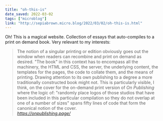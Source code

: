 ```yaml
---
title: "oh-this-is"
date_saved: 2022-03-02
tags: ["microblog"]
link: "http://sepiabrown.micro.blog/2022/03/02/oh-this-is.html"
---
```

Oh! This is a magical website. Collection of essays that auto-compiles to a print on demand book. Very relevant to my interests:

<blockquote class="quoteback" darkmode="" data-title="On%20Publishing%3A%20Graphic%20Designers%20Who%20Publish" data-author="" cite="https://onpublishing.page/">
The notion of a singular printing or edition obviously goes out the window when readers can recombine and print on demand as desired. "The book" in this context has to encompass all the machinery, the HTML and CSS, the server, the underlying content, the templates for the pages, the code to collate them, and the means of printing. Drawing attention to its own publishing to a degree a more traditionally constructed book might not. This is particularly visible, I think, on the cover for the on-demand print version of <em>On Publishing</em> where the logic of: "randomly place logos of those studios that have been included in this particular compilation so they do not overlap at one of a number of sizes" spans fifty lines of code that form the canonical notion of the cover.
<footer> <cite><a href="https://onpublishing.page/">https://onpublishing.page/</a></cite></footer>
</blockquote>
<script note="" src="https://cdn.jsdelivr.net/gh/Blogger-Peer-Review/quotebacks@1/quoteback.js"></script>
